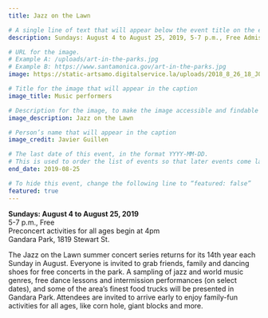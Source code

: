 ```yaml
---
title: Jazz on the Lawn

# A single line of text that will appear below the event title on the events page
description: Sundays: August 4 to August 25, 2019, 5-7 p.m., Free Admission

# URL for the image.
# Example A: /uploads/art-in-the-parks.jpg
# Example B: https://www.santamonica.gov/art-in-the-parks.jpg
image: https://static-artsamo.digitalservice.la/uploads/2018_8_26_18_JOTL_Orq_Tabaco_y_Ron_Javier_Guillen-(196-of-345).jpg

# Title for the image that will appear in the caption
image_title: Music performers

# Description for the image, to make the image accessible and findable on the web
image_description: Jazz on the Lawn

# Person’s name that will appear in the caption
image_credit: Javier Guillen

# The last date of this event, in the format YYYY-MM-DD.
# This is used to order the list of events so that later events come last.
end_date: 2019-08-25

# To hide this event, change the following line to “featured: false”
featured: true
---
```


**Sundays: August 4 to August 25, 2019**  
5-7 p.m., Free   
Preconcert activities for all ages begin at 4pm    
Gandara Park, 1819 Stewart St.   
 
The Jazz on the Lawn summer concert series returns for its 14th year each Sunday in August. Everyone is invited to grab friends, family and dancing shoes for free concerts in the park. A sampling of jazz and world music genres, free dance lessons and intermission performances (on select dates), and some of the area’s finest food trucks will be presented in Gandara Park. Attendees are invited to arrive early to enjoy family-fun activities for all ages, like corn hole, giant blocks and more.
